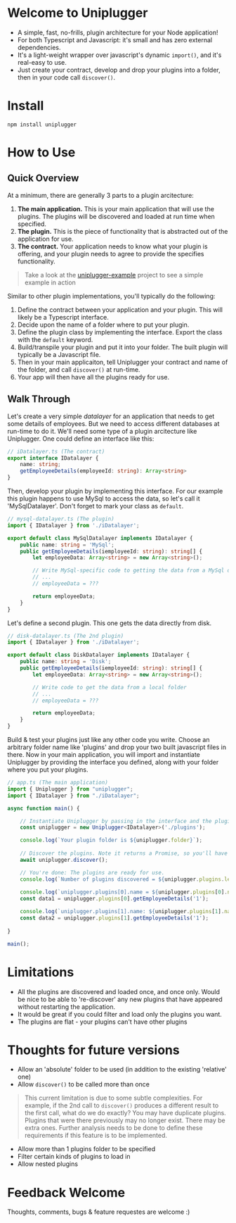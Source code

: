 # Welcome to Uniplugger

* A simple, fast, no-frills, plugin architecture for your Node application!
* For both Typescript and Javascript: it's small and has zero external dependencies.
* It's a light-weight wrapper over javascript's dynamic `import()`, and it's real-easy to use.
* Just create your contract, develop and drop your plugins into a folder, then in your code call `discover()`.

# Install

`npm install uniplugger`

# How to Use
## Quick Overview

At a minimum, there are generally 3 parts to a plugin arcitecture:

1. **The main application.** This is your main application that will use the plugins. The plugins will be discovered and loaded at run time when specified.
2. **The plugin.** This is the piece of functionality that is abstracted out of the application for use.
3. **The contract.** Your application needs to know what your plugin is offering, and your plugin needs to agree to provide the specifies functionality.

> Take a look at the [uniplugger-example](https://github.com/bradws/uniplugger-example) project to see a simple example in action

Similar to other plugin implementations, you'll typically do the following:

1. Define the contract between your application and your plugin. This will likely be a Typescript interface.
2. Decide upon the name of a folder where to put your plugin.
3. Define the plugin class by implementing the interface. Export the class with the `default` keyword.
4. Build/transpile your plugin and put it into your folder. The built plugin will typically be a Javascript file.
5. Then in your main applicaiton, tell Uniplugger your contract and name of the folder, and call `discover()` at run-time.
6. Your app will then have all the plugins ready for use.

## Walk Through

Let's create a very simple *datalayer* for an application that needs to get some details of employees. But we need to access different databases at run-time to do it. We'll need some type of a plugin arcitecture like Uniplugger. One could define an interface like this:

```typescript
// iDatalayer.ts (The contract)
export interface IDatalayer {
    name: string;
    getEmployeeDetails(employeeId: string): Array<string>
}
```

Then, develop your plugin by implementing this interface. For our example this plugin happens to use MySql to access the data, so let's call it 'MySqlDatalayer'. Don't forget to mark your class as `default`.

```typescript
// mysql-datalayer.ts (The plugin)
import { IDatalayer } from './iDatalayer';

export default class MySqlDatalayer implements IDatalayer {
    public name: string = 'MySql';
    public getEmployeeDetails(iemployeeId: string): string[] {
        let employeeData: Array<string> = new Array<string>();

        // Write MySql-specific code to getting the data from a MySql database
        // ...
        // employeeData = ???

        return employeeData;
    }
}
```

Let's define a second plugin. This one gets the data directly from disk.

```typescript
// disk-datalayer.ts (The 2nd plugin)
import { IDatalayer } from './iDatalayer';

export default class DiskDatalayer implements IDatalayer {
    public name: string = 'Disk';
    public getEmployeeDetails(iemployeeId: string): string[] {
        let employeeData: Array<string> = new Array<string>();

        // Write code to get the data from a local folder
        // ...
        // employeeData = ???

        return employeeData;
    }
}
```

Build & test your plugins just like any other code you write. Choose an arbitrary folder name like 'plugins' and drop your two built javascript files in there.
Now in your main application, you will import and instantiate Uniplugger by providing the interface you defined, along with your folder where you put your plugins.

```typescript
// app.ts (The main application)
import { Uniplugger } from "uniplugger";
import { IDatalayer } from "./iDatalayer";

async function main() {

    // Instantiate Uniplugger by passing in the interface and the plugin folder
    const uniplugger = new Uniplugger<IDatalayer>('./plugins');

    console.log(`Your plugin folder is ${uniplugger.folder}`);
    
    // Discover the plugins. Note it returns a Promise, so you'll have to await it.
    await uniplugger.discover();

    // You're done: The plugins are ready for use. 
    console.log(`Number of plugins discovered = ${uniplugger.plugins.length}`);    
    
    console.log(`uniplugger.plugins[0].name = ${uniplugger.plugins[0].name}`);
    const data1 = uniplugger.plugins[0].getEmployeeDetails('1');

    console.log(`uniplugger.plugins[1].name: ${uniplugger.plugins[1].name}`);   
    const data2 = uniplugger.plugins[1].getEmployeeDetails('1');
 
}

main();
```

# Limitations

* All the plugins are discovered and loaded once, and once only. Would be nice to be able to 're-discover' any new plugins that have appeared without restarting the application.
* It would be great if you could filter and load only the plugins you want.
* The plugins are flat - your plugins can't have other plugins

# Thoughts for future versions

* Allow an 'absolute' folder to be used (in addition to the existing 'relative' one)
* Allow `discover()` to be called more than once
>This current limitation is due to some subtle complexities. For example, if the 2nd call to `discover()` produces a different result to the first call, what do we do exactly? You may have duplicate plugins. Plugins that were there previously may no longer exist. There may be extra ones. Further analysis needs to be done to define these requirements if this feature is to be implemented.
* Allow more than 1 plugins folder to be specified
* Filter certain kinds of plugins to load in
* Allow nested plugins

# Feedback Welcome

Thoughts, comments, bugs & feature requestes are welcome :)

